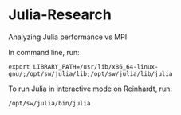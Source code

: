# Julia-Research
Analyzing Julia performance vs MPI


In command line, run:

```
export LIBRARY_PATH=/usr/lib/x86_64-linux-gnu/;/opt/sw/julia/lib;/opt/sw/julia/lib/julia
```
To run Julia in interactive mode on Reinhardt, run:
```
/opt/sw/julia/bin/julia
```

